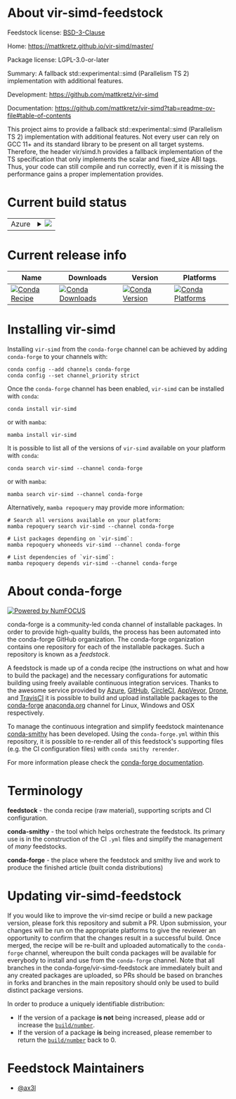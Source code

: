 About vir-simd-feedstock
========================

Feedstock license: [BSD-3-Clause](https://github.com/conda-forge/vir-simd-feedstock/blob/main/LICENSE.txt)

Home: https://mattkretz.github.io/vir-simd/master/

Package license: LGPL-3.0-or-later

Summary: A fallback std::experimental::simd (Parallelism TS 2) implementation with additional features.

Development: https://github.com/mattkretz/vir-simd

Documentation: https://github.com/mattkretz/vir-simd?tab=readme-ov-file#table-of-contents

This project aims to provide a fallback std::experimental::simd
(Parallelism TS 2) implementation with additional features. Not
every user can rely on GCC 11+ and its standard library to be
present on all target systems. Therefore, the header vir/simd.h
provides a fallback implementation of the TS specification that
only implements the scalar and fixed_size<N> ABI tags. Thus,
your code can still compile and run correctly, even if it is
missing the performance gains a proper implementation provides.

Current build status
====================


<table>
    
  <tr>
    <td>Azure</td>
    <td>
      <details>
        <summary>
          <a href="https://dev.azure.com/conda-forge/feedstock-builds/_build/latest?definitionId=26024&branchName=main">
            <img src="https://dev.azure.com/conda-forge/feedstock-builds/_apis/build/status/vir-simd-feedstock?branchName=main">
          </a>
        </summary>
        <table>
          <thead><tr><th>Variant</th><th>Status</th></tr></thead>
          <tbody><tr>
              <td>linux_64</td>
              <td>
                <a href="https://dev.azure.com/conda-forge/feedstock-builds/_build/latest?definitionId=26024&branchName=main">
                  <img src="https://dev.azure.com/conda-forge/feedstock-builds/_apis/build/status/vir-simd-feedstock?branchName=main&jobName=linux&configuration=linux%20linux_64_" alt="variant">
                </a>
              </td>
            </tr><tr>
              <td>osx_64</td>
              <td>
                <a href="https://dev.azure.com/conda-forge/feedstock-builds/_build/latest?definitionId=26024&branchName=main">
                  <img src="https://dev.azure.com/conda-forge/feedstock-builds/_apis/build/status/vir-simd-feedstock?branchName=main&jobName=osx&configuration=osx%20osx_64_" alt="variant">
                </a>
              </td>
            </tr><tr>
              <td>win_64</td>
              <td>
                <a href="https://dev.azure.com/conda-forge/feedstock-builds/_build/latest?definitionId=26024&branchName=main">
                  <img src="https://dev.azure.com/conda-forge/feedstock-builds/_apis/build/status/vir-simd-feedstock?branchName=main&jobName=win&configuration=win%20win_64_" alt="variant">
                </a>
              </td>
            </tr>
          </tbody>
        </table>
      </details>
    </td>
  </tr>
</table>

Current release info
====================

| Name | Downloads | Version | Platforms |
| --- | --- | --- | --- |
| [![Conda Recipe](https://img.shields.io/badge/recipe-vir--simd-green.svg)](https://anaconda.org/conda-forge/vir-simd) | [![Conda Downloads](https://img.shields.io/conda/dn/conda-forge/vir-simd.svg)](https://anaconda.org/conda-forge/vir-simd) | [![Conda Version](https://img.shields.io/conda/vn/conda-forge/vir-simd.svg)](https://anaconda.org/conda-forge/vir-simd) | [![Conda Platforms](https://img.shields.io/conda/pn/conda-forge/vir-simd.svg)](https://anaconda.org/conda-forge/vir-simd) |

Installing vir-simd
===================

Installing `vir-simd` from the `conda-forge` channel can be achieved by adding `conda-forge` to your channels with:

```
conda config --add channels conda-forge
conda config --set channel_priority strict
```

Once the `conda-forge` channel has been enabled, `vir-simd` can be installed with `conda`:

```
conda install vir-simd
```

or with `mamba`:

```
mamba install vir-simd
```

It is possible to list all of the versions of `vir-simd` available on your platform with `conda`:

```
conda search vir-simd --channel conda-forge
```

or with `mamba`:

```
mamba search vir-simd --channel conda-forge
```

Alternatively, `mamba repoquery` may provide more information:

```
# Search all versions available on your platform:
mamba repoquery search vir-simd --channel conda-forge

# List packages depending on `vir-simd`:
mamba repoquery whoneeds vir-simd --channel conda-forge

# List dependencies of `vir-simd`:
mamba repoquery depends vir-simd --channel conda-forge
```


About conda-forge
=================

[![Powered by
NumFOCUS](https://img.shields.io/badge/powered%20by-NumFOCUS-orange.svg?style=flat&colorA=E1523D&colorB=007D8A)](https://numfocus.org)

conda-forge is a community-led conda channel of installable packages.
In order to provide high-quality builds, the process has been automated into the
conda-forge GitHub organization. The conda-forge organization contains one repository
for each of the installable packages. Such a repository is known as a *feedstock*.

A feedstock is made up of a conda recipe (the instructions on what and how to build
the package) and the necessary configurations for automatic building using freely
available continuous integration services. Thanks to the awesome service provided by
[Azure](https://azure.microsoft.com/en-us/services/devops/), [GitHub](https://github.com/),
[CircleCI](https://circleci.com/), [AppVeyor](https://www.appveyor.com/),
[Drone](https://cloud.drone.io/welcome), and [TravisCI](https://travis-ci.com/)
it is possible to build and upload installable packages to the
[conda-forge](https://anaconda.org/conda-forge) [anaconda.org](https://anaconda.org/)
channel for Linux, Windows and OSX respectively.

To manage the continuous integration and simplify feedstock maintenance
[conda-smithy](https://github.com/conda-forge/conda-smithy) has been developed.
Using the ``conda-forge.yml`` within this repository, it is possible to re-render all of
this feedstock's supporting files (e.g. the CI configuration files) with ``conda smithy rerender``.

For more information please check the [conda-forge documentation](https://conda-forge.org/docs/).

Terminology
===========

**feedstock** - the conda recipe (raw material), supporting scripts and CI configuration.

**conda-smithy** - the tool which helps orchestrate the feedstock.
                   Its primary use is in the construction of the CI ``.yml`` files
                   and simplify the management of *many* feedstocks.

**conda-forge** - the place where the feedstock and smithy live and work to
                  produce the finished article (built conda distributions)


Updating vir-simd-feedstock
===========================

If you would like to improve the vir-simd recipe or build a new
package version, please fork this repository and submit a PR. Upon submission,
your changes will be run on the appropriate platforms to give the reviewer an
opportunity to confirm that the changes result in a successful build. Once
merged, the recipe will be re-built and uploaded automatically to the
`conda-forge` channel, whereupon the built conda packages will be available for
everybody to install and use from the `conda-forge` channel.
Note that all branches in the conda-forge/vir-simd-feedstock are
immediately built and any created packages are uploaded, so PRs should be based
on branches in forks and branches in the main repository should only be used to
build distinct package versions.

In order to produce a uniquely identifiable distribution:
 * If the version of a package **is not** being increased, please add or increase
   the [``build/number``](https://docs.conda.io/projects/conda-build/en/latest/resources/define-metadata.html#build-number-and-string).
 * If the version of a package **is** being increased, please remember to return
   the [``build/number``](https://docs.conda.io/projects/conda-build/en/latest/resources/define-metadata.html#build-number-and-string)
   back to 0.

Feedstock Maintainers
=====================

* [@ax3l](https://github.com/ax3l/)

